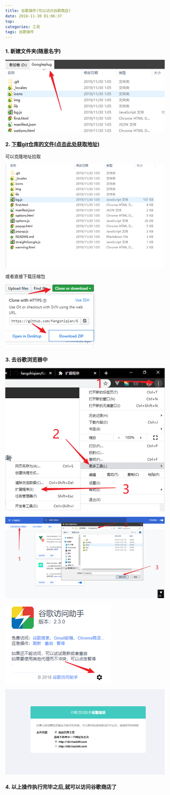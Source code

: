 ```yaml
---
title: 谷歌插件(可以访问谷歌商店)
date: 2018-11-30 01:06:37
top:
categories: 工具
tags: 谷歌插件
---
```


### 1. 新建文件夹(随意名字)

![](https://raw.githubusercontent.com/fangshiqian/mtup/master/mtup/asd4qw87eq)

### 2. [下载git仓库的文件(点击此处获取地址)](https://github.com/fangshiqian/GooglePlug.git)

可以克隆地址拉取



![](https://raw.githubusercontent.com/fangshiqian/mtup/master/mtup/zx4c5s)

或者直接下载压缩包

![](https://raw.githubusercontent.com/fangshiqian/mtup/master/mtup/%E9%98%BF%E6%96%AF%E5%8A%A0%E5%BE%B7%E6%AC%BA%E9%AA%97%E6%88%91)

### 3. 去谷歌浏览器中

![](https://raw.githubusercontent.com/fangshiqian/mtup/master/mtup/asd5q6w)

![](https://raw.githubusercontent.com/fangshiqian/mtup/master/mtup/zxa132sd)

![](https://raw.githubusercontent.com/fangshiqian/mtup/master/mtup/zc1a3d)

![](https://raw.githubusercontent.com/fangshiqian/mtup/master/mtup/zxc13sa2d1)

### 4. 以上操作执行完毕之后,就可以访问谷歌商店了